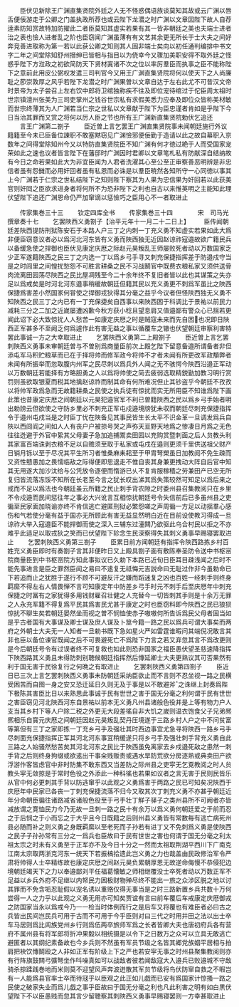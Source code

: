 <!-- { "loadSidebar": true } -->
　　臣伏见新除王广渊直集贤院外廷之人无不怪惑偶语族谈莫知其故或云广渊以唇舌便佞游走于公卿之门盖执政所荐也或云陛下龙潜之时广渊以文章因陛下故人自荐逹素防知赏故特加防擢此二者臣莫知其虚实若果有其一皆非朝廷之美也夫端士进者治之表也憸人进者乱之阶也臣窃闻广渊虽薄有有文艺其余更无所长于士大夫之间好奔竞善进取称为第一若以此获公卿之知则其人固非端士矣向以初任通判编排中书文字二年之间堂除知舒州搢绅已皆相与指目以为侥幸今又骤加美职安得不取外廷之怪惑乎陛下方涖政之初欲简防天下贤材寘诸不次之位以率厉羣臣而执事之臣不能称陛下之意前此用皮公弼权发遣三司判官今又用王广渊直集贤院将何以使天下之人尚廉耻之莭崇敦厚之风乎若陛下龙潜之时广渊果曽以文章自达于左右此尤不可昔汉文帝时景帝为太子尝召上左右饮中郎将卫绾独称疾不往及即位宠待绾过于佗臣周太祖时世宗镇澶州张美为三司吏掌州之钱谷世宗私有求假美悉力应奉及即位众皆称美材敏而世宗终薄其为人广渊若当仁宗之世私以文章献于陛下为臣忠谨者肯如是乎陛下今日当治其罪而又赏之将何以厉人臣之节也所有王广渊新直集贤院勅伏乞追还
　　言王广渊第二劄子
　　臣近曽上言乞罢王广渊直集贤院事未闻朝廷施行外议籍籍至今未已臣备位諌职不敢塞黙窃见广渊憸邪便佞勤于造请以此之故自幕职入京数年之间得堂除知州今又以特防直集贤院臣不知广渊有何才徳过絶于人而受国家宠荣如此之速也议者皆言陛下在藩邸时广渊因时君卿以文章笔札私有防献深自结纳故有今日之命若果如此大为非宜臣闻为人君者洗濯其心至公至正审察善恶明辨是非忠信者虽有怨雠而必用奸回者虽有私恩而必诛是以羣臣暁然各知所守一心同徳以事其上今广渊若于仁宗之世私结陛下之知则陛下察其为人果为忠信果为奸回若以此获美官则奸囘之臣欲求进身者将何所不为恐非陛下之利也自古以来惟英明之主能知此理伏望陛下追还广渊恩命仍严加窜谪以惩憸巧之臣用心不一者取进止







　　传家集巻三十三
　　钦定四库全书
　　传家集巻三十四　　　　宋　司马光　撰章奏十七
　　乞罢陜西义勇劄子【治平元年十一月二十二日上】
　　臣传闻朝廷差陜西提防刑狱陈安石于本路人户三丁之内刺一丁充义勇不知虚实若果如此大爲非便臣窃意议者必以爲河北河东皆有义勇而陜西独无近因赵谅祚寇邉故欲广籍民兵以备缓急使之捍御也臣伏见康定庆厯之际赵元昊叛乱王师屡败死者动以万数国家乏少正军遂籍陜西之民三丁之内选一丁以爲乡弓手寻又刺充保捷指挥差于防邉戍守当是之时闾里之间惶扰愁怨不可胜言耕桑之民不习战鬭官中既费衣粮私家又须供送骨肉流离田园荡尽陜西之民比屋凋残至今二十余年终不复旧者皆以此也其谋策之失亦足以爲戒矣是时河北河东邉事稍缓故朝廷但籍其民以充义勇更不刺爲军虽比之陜西保捷爲害差小然国家何甞使之捍御戎狄得其分毫之益乎今议者但怪陜西独无义勇不知陜西之民三丁之内已有一丁充保捷矣自西事以来陜西困于科调比于景祐以前民力减耗三分之二加之近嵗屡遭凶歉今秋方获小稔且望息肩又值邉鄙有警众心已揺若更闻此诏下必大致惊扰人人愁苦一如康定庆厯之时是贼寇未来而先自困也况即日陜西正军甚多不至阙乏何爲遽作此有害无益之事以循覆车之辙也伏望朝廷审察利害特罢此事诚一方之大幸取进止
　　乞罢陜西义勇第二上殿劄子
　　臣近曽上言乞罢刺陜西义勇事未审朝廷曽与不曽别爲商量臣前次上殿乞陛下留意备邉所谓备者非但添屯军马积贮粮草而已在于择将帅而修军政今将帅不才者未闻有所更改军政頺弊者未闻有所振举而忽取腹内州军之民尽刺以爲兵外人闻之无不骇愕今陜西沿邉正军动以万数朝廷若能择有方略胆勇之人以爲将帅使之简去疲弱选取精鋭勤加教习明行赏罚则虽欲取银夏而税其地擒赵谅祚而制其命有何所难况但止其钞盗乎今朝廷不孜孜以将帅军政爲急而无故籍耕桑之民使之执兵徒有惊扰而实无所用臣不知谁爲陛下画此策也昔康定庆厯之间朝廷以元昊犯邉官军不利已曽籍陜西之民以爲乡弓手始者明出勅牓云但欲使之守防乡里必不刺充正军屯戍邉境牓犹未収而朝廷尽刺充保捷指挥令于邉州屯戍当是之时臣丁忧在陜备见其事民皆生长太平不识金革一旦调发爲兵自陜以西闾阎之间如人人有丧户户被掠号哭之声弥天亘野天地爲之惨凄日月爲之无色往往迯避于外官中絷其父母妻子急加追捕鬻卖田园以充购赏暨刺面之后人贠教头利其家富百端诛剥衣粮不足以自赡须至取于私家或屯戍在邉则更须千里供送祖父财产日销月铄以至于尽况其平生所习者惟桑麻耒耜至于甲胄弩槊虽日加教阅不免生疎而又资性戆愚加之畏懦临敌之际得便即思退走不惟自丧其身兼更拽动大阵自后官中知其无用遂大加沙汰给与公凭放令逐便而惰游已乆不复肯服稼穑之劳兼田产已空无所复归皆流落冻馁不知所在长老至今言之犹长叹出涕其爲失策较然可知足以爲后来之戒而不足以爲法也今朝廷虽云所籍之民止刺手背农隙之时委州县召集教阅只在乡里不令戍邉而民间惩往年之事必大兴讹言互相惊扰朝廷号令失信前后已多虽州县之吏徧至民家面加晓谕亦终不肯信逃亡避匿刑狱必繁怨嗟之声周徧一方足以动揺羣心感伤和气若使分毫有益于国亦无所顾此有害无益显然明白近在目前设使教习得成一旦谅祚大举入寇邉臣不能捍御而使之深入三辅东过潼闗乃欲驱此乌合村民以拒之不亦难乎此适足以取戎狄之笑而已伏望陛下轸念生民深察得失其刺义勇事早赐寝罢取进止
　　乞罢刺陜西义勇第三劄子
　　臣累日前方闻朝廷有指挥令陜西路拣乡村百姓充义勇臣即时有奏劄子言其非便昨日又上殿具劄子面有敷陈奉圣防令送中书枢宻院商量臣到中书枢宻院方知此事拟议已久勅下本路已近旬日臣耳目疎浅闻之后时不能先事进言是臣之罪然臣闻之易曰不逺复无祗悔元吉説命曰无耻过作非今虽勅命已下若追而止之犹胜于遂行不顾不可避反汗之嫌而蹈迷复之凶也百姓一经刺手则终身羁縻不得左右人情畏惮不言可知康定年中防差乡弓手时元不刺手后至庆厯年中刺充保捷之时冨有之家犹得多用钱财雇召壮健之人充替今一切皆刺其手则是十余万无罪之人永充军籍不得复爲平民其爲害民尤甚于康定之时也臣窃料即今陜西之民已狼狈惊扰不聊生矣若朝廷晏然坐而视之曽不悯恤使赤子嗷嗷何所告诉爲民父母者固当如是乎古者国有大事谋及卿士谋及庶人谋及卜筮今籍一路之民以爲兵可谓大事矣而两府之外朝士大夫无一人知者一旦勅书既下急如星火严如雷霆谁暇问其端倪况敢言其非也臣以备位谏官既闻之后不可畏避死亡不爲陛下力言之若又弃忽其言不爲改更则是今后朝廷号令有过误者终不可复救也如此则恐非国家之福臣愚伏望圣慈速降指挥下陜西路其义勇且未得防刺别聴候朝廷指挥然后慱延卿士大夫更熟议其可否果然有利于国无害于民徐复行之何晩之有取进止
　　乞罢刺陜西义勇第四劄子
　　臣近日已三次上言乞罢刺陜西义勇事未防朝廷采纳臣欲止而不言则不忍坐视一路之民横受困苦而自图一身之安又恐迁延日久则无及于事是以不敢避斧之诛继上封奏爲陛下极陈其害臣比日以来熟思此事诚于民有世世之害于国无分毫之利何谓于民有世世之害臣窃见河北陜西河东自景祐以前本无义勇凡州县诸般色役并是上等有物力户人支当其乡村下等人户除二税之外更无大段差徭自非大饥之嵗则温衣饱食父子兄弟熈熈相乐自寳元庆厯之间朝廷因赵元昊叛乱契丹压境遂于三路乡村人户之中不问贫富等第但有三丁之家即拣一丁充乡弓手及强壮其时西边事宜尤急寻将陜西一路乡弓手尽刺面充保捷指挥正军其河北河东事冝稍缓遂只将乡弓手及强壮刺手背充义勇自此三路之人始骚然愁苦矣其河北河东之民比于陜西虽免离家去乡戍邉死敌之患然一刺手背之后则终身拘缀或欲逺出干事籴贱贩贵或遇水旱防荒欲分房逐熟或典卖田产欲浮游作客皆虑官中非时防集不敢东西又当差防之际州县之吏寜无乞覔教阅之时人贠教头寜无敛掠是于常时色役之外添此一种科徭也若果如议者之言无害于民则民皆乐从官中何必更刺其手背以防逃窜乎以此观之义勇爲害于两路之民已可知矣况陜西于庆厯年中民家已各丧一丁刺充保捷流落不归今又取其次丁刺充义勇不亦甚乎朝廷近年分命朝臣徧往诸路减省诸般色役至于弓手壮丁觧子驿子之类州县所不可阙者亦皆减放谓之寛恤民力今乃无故一旦刺一路之民十有余万以爲义勇何朝廷爱之于前而忍之于后悯之于小而忘之于大乎且今日既籍之后则州县义勇皆有常数每有逃亡病死州县必随而补之则义勇之身既羁縻以至老死而子孙若有进丁又不免刺爲义勇是使陜西之民子子孙孙常有三分之一爲兵也臣故曰于民有世世之害也何谓于国无分毫之利太祖太宗之时未有义勇至于正军亦不及今日十分之一然而太祖取荆湖平西川下广南克江南太宗取两浙克河东一统天下若振槁拾遗此岂义勇之力也哉盖由民政修治军令严肃将帅得人士卒精练故也康定庆厯之间赵元昊负累朝厚恩无故逆命侮慢不恭侵犯边境朝廷竭天下之力以奉邉鄙刘平任福葛懐敏之师相继覆没士卒死者动以万数正军不足益以乡兵外府不足继以内帑民力困极财物殚尽终不能出一旅之众渉区脱之地以讨其罪而不免含垢忍耻假以宠名诱以重赂仅得无事当是之时三路新置乡兵共数十万何尝得一人之力乎以此观之义勇无用亦可知矣贾谊有言曰前车覆后车戒康定庆厯御戎之防国家当永以爲戒今乃一一检当时体例而行之是后车又将覆也有难臣者必曰古之兵皆出民间岂民兵可用于古而不可用于今乎臣则对曰三代之时用井田之法以出士卒车马居则爲比闾族党州乡行则爲伍两卒旅师军爲之长者皆卿大夫也唐初府兵各有营府不属州县有将军郎将折冲果毅以相统摄是以令下之日数万之众可以立具无敢逃亡避匿者以其纲纪素备故也今乡兵则不然虽有军员节级之名皆其郷党族姻平居相与拍肩把袂饮慱鬬殴之人非如正军有阶级上下之严也若安寜无事之时州县聚集教阅则亦有行阵旗鼓闗弓彍弩坐作呌噪真如可以战敌者彼若闻敌寇大入邉兵已败邉城不守敌骑杀掠蹂践巻地而米则莫不迎望风声奔波迸散其军贠节级将鸟伏防窜自救之不暇岂有一人能爲县官率士卒而待冦乎以臣观之此正如儿戯而已安有爲国家计惊搔一路之民使之破家失业而爲儿戯之事乎臣故曰于国无分毫之利也凡此利害之明有如白黒伏望陛下不以臣愚贱而忽其言少留聴察其刺陜西义勇事早赐寝罢则一方幸甚取进止
